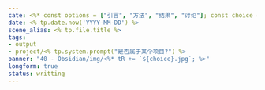 ```yaml
---
cate: <%* const options = ["引言", "方法", "结果", "讨论"]; const choice = await tp.system.suggester(options, options); tR += choice; %>
date: <% tp.date.now('YYYY-MM-DD') %>
scene_alias: <% tp.file.title %>
tags:
- output
- project/<% tp.system.prompt("是否属于某个项目?") %>
banner: "40 - Obsidian/img/<%* tR += `${choice}.jpg`; %>"
longform: true
status: writting
---
```

